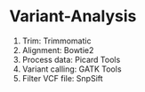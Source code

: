 # Variant-Analysis

1. Trim: Trimmomatic
2. Alignment: Bowtie2
3. Process data: Picard Tools
4. Variant calling: GATK Tools
5. Filter VCF file: SnpSift
